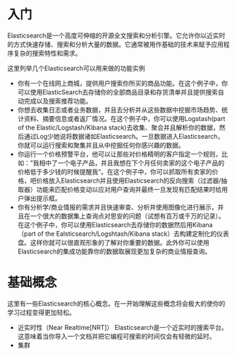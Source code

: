 # 入门
Elasticsearch是一个高度可伸缩的开源全文搜索和分析引擎。它允许你以近实时的方式快速存储、搜索和分析大量的数据。它通常被用作基础的技术来赋予应用程序复杂的搜索特性和需求。

这里列举几个Elasticsearch可以用来做的功能实例
* 你有一个在线网上商城，提供用户搜索你所买的商品功能。在这个例子中，你可以使用ElasticSearch去存储你的全部商品目录和存货清单并且提供搜索自动完成以及搜索推荐功能。
* 你想去收集日志或者业务数据，并且去分析并从这些数据中挖掘市场趋势、统计资料、摘要信息或者返厂情况。在这个例子中，你可以使用Logstash(part of the Elastic/Logstash/Kibana stack)去收集、聚合并且解析你的数据，然后通过Log少她说将数据诸如Elasticsearch。一旦数据进入Elasticsearch，你就可以运行搜索和聚集并且从中挖掘任何你感兴趣的数据。
* 你运行一个价格预警平台，他可以让那些对价格精明的客户指定一个规则，比如：”我相中了一个电子产品，并且我想在下个月任何卖家的这个电子产品的价格低于多少钱的时候提醒我“。在这个例子中，你可以抓取所有卖家的价格，吧价格放入Elasticsearch并且使用Elasticsearch的反向搜索（过滤器/抽取器）功能来匹配价格变动以应对用户查询并最终一旦发现有匹配结果时给用户弹出提示框。
* 你有分析学/商业情报的需求并且快速审查、分析并使用图像化进行展示，并且在一个很大的数据集上查询点对思安的问题（试想有百万或千万的记录）。在这个例子中，你可以使用Elasticsearch去存储你的数据然后用Kibana（part of the Ealsticsearch/Logshtash/Kibana stack）去构建定制化的仪表盘。这样你就可以很直观形象的了解对你重要的数据。此外你可以使用Elasticsearch的集成功能靠你的数据取展现更加复杂的商业情报查询。


# 基础概念
这里有一些Elasticsearch的核心概念。在一开始理解这些概念将会极大的使你的学习过程变得更加轻松。
* 近实时性（Near Realtime[NRT]）
Elasticsearch是一个近实时的搜索平台。这意味着当你导入一个文档并把它编程可搜索的时间仅会有轻微的延时。
* 集群





